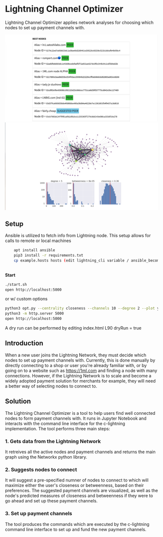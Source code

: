 # Lightning Channel Optimizer

Lightning Channel Optimizer applies network analyses for choosing which nodes to set up payment channels with. 


![](screen1.png)
![](screen2.png)


## Setup

Ansible is utilized to fetch info from Lightning node. This setup allows for calls to remote or local machines


```bash
    apt install ansible
    pip3 install -r requirements.txt
    cp example.hosts hosts (edit lightning_cli variable / ansible_become_pass if neccessary)
    
```
 
**Start**

  ```bash
  ./start.sh
  open http://localhost:5000
  ```
  
  or w/ custom options
  
  ```bash
  python3 opt.py --centrality closeness --channels 10 --degree 2 --plot yes --poor-nodes yes
  python3 -m http.server 5000
  open http://localhost:5000
  ```
  
  
A dry run can be performed by editing index.html L90 dryRun = true 
  


## Introduction
When a new user joins the Lightning Network, they must decide which nodes to set up payment channels with. 
Currently, this is done manually by directly connecting to a shop or user you're already familiar with, 
or by going on to a website such as https://1ml.com and finding a node with many connections. 
However, if the Lightning Network is to scale and become a widely adopted payment solution for merchants for example,
they will need a better way of selecting nodes to connect to. 

## Solution
The Lightning Channel Optimizer is a tool to help users find well connected nodes to form payment channels with. It runs in Jupyter Notebook and interacts with the command line interface for the c-lightning implementation. The tool performs three main steps:

  ### 1. Gets data from the Lightning Network
  
  
  It retreives all the active nodes and payment channels and returns the main graph using the Networkx python library. 
  
  ### 2. Suggests nodes to connect 
  
  It will suggest a pre-specified numner of nodes to connect to which will maximize either the user's 
  closeness or betweenness, based on their preferences. The suggested payment channels are visualized, 
  as well as the node's predicted measures of closeness and betweenness if they  were to go ahead and set up 
  these payment channels.
  
  ### 3. Set up payment channels
  
  The tool produces the commands which are executed by the c-lightning command line interface to 
  set up and fund the new payment channels.
